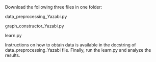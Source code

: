 Download the following three files in one folder:

data_preprocessing_Yazabi.py

graph_constructor_Yazabi.py

learn.py

Instructions on how to obtain data is available in the docstring of data_preprocessing_Yazabi file.
Finally, run the learn.py and analyze the results.

